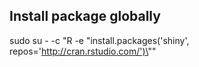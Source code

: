 ## Install package globally

sudo su - -c "R -e \"install.packages('shiny', repos='http://cran.rstudio.com/')\"" 
